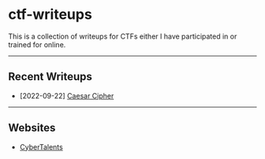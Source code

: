 # ctf-writeups

This is a collection of writeups for CTFs either I have participated in or trained for online.

---

## Recent Writeups

- [2022-09-22] [Caesar Cipher](./sites/CyberTalents/Introduction-to-Cybersecurity/lesson-27.md)

---

## Websites

- [CyberTalents](./sites/CyberTalents/README.md)
